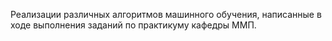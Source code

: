 Реализации различных алгоритмов машинного обучения, написанные в ходе выполнения заданий по практикуму кафедры ММП.
